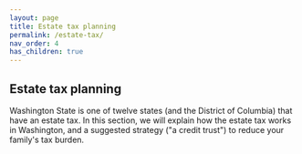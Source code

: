 ```yaml
---
layout: page
title: Estate tax planning
permalink: /estate-tax/
nav_order: 4
has_children: true
---
```


<h2>Estate tax planning</h2>
Washington State is one of twelve states (and the District of Columbia) that have an estate tax. In this section, we will explain how the estate tax works in Washington, and a suggested strategy ("a credit trust") to reduce your family's tax burden. 